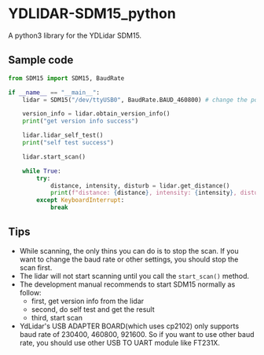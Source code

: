 # YDLIDAR-SDM15_python
A python3 library for the YDLidar SDM15.

## Sample code
```python
from SDM15 import SDM15, BaudRate

if __name__ == "__main__":
    lidar = SDM15("/dev/ttyUSB0", BaudRate.BAUD_460800) # change the port name to your own port

    version_info = lidar.obtain_version_info()
    print("get version info success")

    lidar.lidar_self_test()
    print("self test success")

    lidar.start_scan()

    while True:
        try:
            distance, intensity, disturb = lidar.get_distance()
            print(f"distance: {distance}, intensity: {intensity}, disturb: {disturb}")
        except KeyboardInterrupt:
            break
```

## Tips
- While scanning, the only thins you can do is to stop the scan. If you want to change the baud rate or other settings, you should stop the scan first.
- The lidar will not start scanning until you call the `start_scan()` method.
- The development manual recommends to start SDM15 normally as follow:
  - first, get version info from the lidar
  - second, do self test and get the result
  - third, start scan
- YdLidar's USB ADAPTER BOARD(which uses cp2102) only supports baud rate of 230400, 460800, 921600. So if you want to use other baud rate, you should use other USB TO UART module like FT231X.

